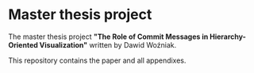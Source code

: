 # Master thesis project
The master thesis project **"The Role of Commit Messages in
Hierarchy-Oriented Visualization"** written by Dawid Woźniak.

This repository contains the paper and all appendixes.
